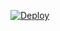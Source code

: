 



[![Deploy](https://www.herokucdn.com/deploy/button.png)](https://dashboard.heroku.com/new?template=https://github.com/backasd/shfdodspo.git) 






